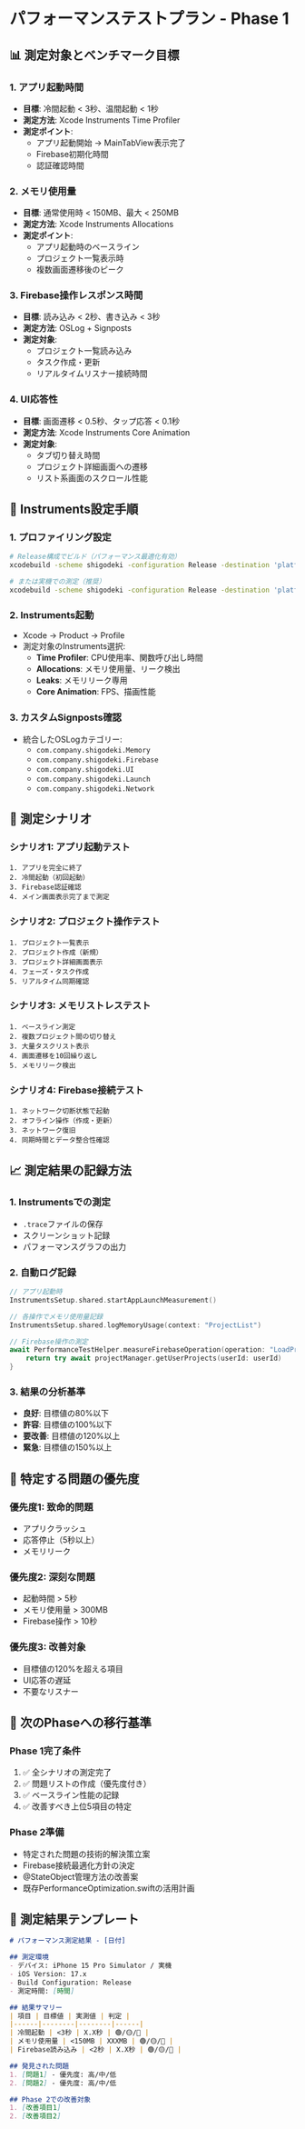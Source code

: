 # パフォーマンステストプラン - Phase 1

## 📊 測定対象とベンチマーク目標

### 1. アプリ起動時間
- **目標**: 冷間起動 < 3秒、温間起動 < 1秒
- **測定方法**: Xcode Instruments Time Profiler
- **測定ポイント**: 
  - アプリ起動開始 → MainTabView表示完了
  - Firebase初期化時間
  - 認証確認時間

### 2. メモリ使用量
- **目標**: 通常使用時 < 150MB、最大 < 250MB
- **測定方法**: Xcode Instruments Allocations
- **測定ポイント**:
  - アプリ起動時のベースライン
  - プロジェクト一覧表示時
  - 複数画面遷移後のピーク

### 3. Firebase操作レスポンス時間
- **目標**: 読み込み < 2秒、書き込み < 3秒
- **測定方法**: OSLog + Signposts
- **測定対象**:
  - プロジェクト一覧読み込み
  - タスク作成・更新
  - リアルタイムリスナー接続時間

### 4. UI応答性
- **目標**: 画面遷移 < 0.5秒、タップ応答 < 0.1秒
- **測定方法**: Xcode Instruments Core Animation
- **測定対象**:
  - タブ切り替え時間
  - プロジェクト詳細画面への遷移
  - リスト系画面のスクロール性能

## 🔧 Instruments設定手順

### 1. プロファイリング設定
```bash
# Release構成でビルド（パフォーマンス最適化有効）
xcodebuild -scheme shigodeki -configuration Release -destination 'platform=iOS Simulator,name=iPhone 15 Pro' clean build

# または実機での測定（推奨）
xcodebuild -scheme shigodeki -configuration Release -destination 'platform=iOS,id=YOUR_DEVICE_ID' clean build
```

### 2. Instruments起動
- Xcode → Product → Profile
- 測定対象のInstruments選択:
  - **Time Profiler**: CPU使用率、関数呼び出し時間
  - **Allocations**: メモリ使用量、リーク検出
  - **Leaks**: メモリリーク専用
  - **Core Animation**: FPS、描画性能

### 3. カスタムSignposts確認
- 統合したOSLogカテゴリー:
  - `com.company.shigodeki.Memory`
  - `com.company.shigodeki.Firebase`
  - `com.company.shigodeki.UI`
  - `com.company.shigodeki.Launch`
  - `com.company.shigodeki.Network`

## 📱 測定シナリオ

### シナリオ1: アプリ起動テスト
```
1. アプリを完全に終了
2. 冷間起動（初回起動）
3. Firebase認証確認
4. メイン画面表示完了まで測定
```

### シナリオ2: プロジェクト操作テスト
```
1. プロジェクト一覧表示
2. プロジェクト作成（新規）
3. プロジェクト詳細画面表示
4. フェーズ・タスク作成
5. リアルタイム同期確認
```

### シナリオ3: メモリストレステスト
```
1. ベースライン測定
2. 複数プロジェクト間の切り替え
3. 大量タスクリスト表示
4. 画面遷移を10回繰り返し
5. メモリリーク検出
```

### シナリオ4: Firebase接続テスト
```
1. ネットワーク切断状態で起動
2. オフライン操作（作成・更新）
3. ネットワーク復旧
4. 同期時間とデータ整合性確認
```

## 📈 測定結果の記録方法

### 1. Instrumentsでの測定
- `.trace`ファイルの保存
- スクリーンショット記録
- パフォーマンスグラフの出力

### 2. 自動ログ記録
```swift
// アプリ起動時
InstrumentsSetup.shared.startAppLaunchMeasurement()

// 各操作でメモリ使用量記録
InstrumentsSetup.shared.logMemoryUsage(context: "ProjectList")

// Firebase操作の測定
await PerformanceTestHelper.measureFirebaseOperation(operation: "LoadProjects") {
    return try await projectManager.getUserProjects(userId: userId)
}
```

### 3. 結果の分析基準
- **良好**: 目標値の80%以下
- **許容**: 目標値の100%以下
- **要改善**: 目標値の120%以上
- **緊急**: 目標値の150%以上

## 🎯 特定する問題の優先度

### 優先度1: 致命的問題
- アプリクラッシュ
- 応答停止（5秒以上）
- メモリリーク

### 優先度2: 深刻な問題
- 起動時間 > 5秒
- メモリ使用量 > 300MB
- Firebase操作 > 10秒

### 優先度3: 改善対象
- 目標値の120%を超える項目
- UI応答の遅延
- 不要なリスナー

## 🔄 次のPhaseへの移行基準

### Phase 1完了条件
1. ✅ 全シナリオの測定完了
2. ✅ 問題リストの作成（優先度付き）
3. ✅ ベースライン性能の記録
4. ✅ 改善すべき上位5項目の特定

### Phase 2準備
- 特定された問題の技術的解決策立案
- Firebase接続最適化方針の決定
- @StateObject管理方法の改善案
- 既存PerformanceOptimization.swiftの活用計画

## 📝 測定結果テンプレート

```markdown
# パフォーマンス測定結果 - [日付]

## 測定環境
- デバイス: iPhone 15 Pro Simulator / 実機
- iOS Version: 17.x
- Build Configuration: Release
- 測定時間: [時間]

## 結果サマリー
| 項目 | 目標値 | 実測値 | 判定 |
|------|--------|--------|------|
| 冷間起動 | <3秒 | X.X秒 | 🟢/🟡/🔴 |
| メモリ使用量 | <150MB | XXXMB | 🟢/🟡/🔴 |
| Firebase読み込み | <2秒 | X.X秒 | 🟢/🟡/🔴 |

## 発見された問題
1. [問題1] - 優先度: 高/中/低
2. [問題2] - 優先度: 高/中/低

## Phase 2での改善対象
1. [改善項目1]
2. [改善項目2]
```